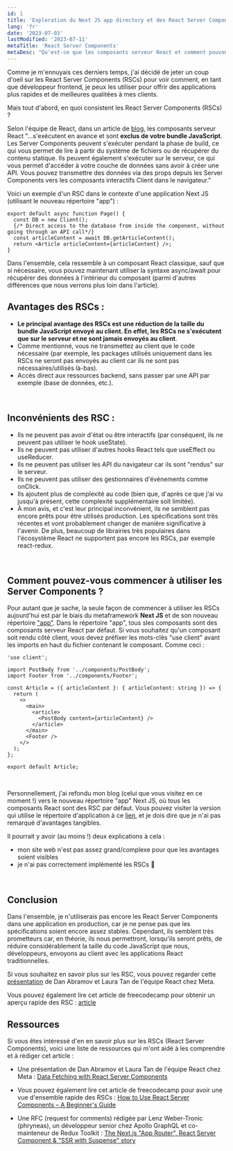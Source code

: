 ```yaml
---
id: 1
title: 'Exploration du Next JS app directory et des React Server Components'
lang: 'fr'
date: '2023-07-03'
lastModified: '2023-07-11'
metaTitle: 'React Server Components'
metaDesc: "Qu'est-ce que les composants serveur React et comment pouvons-nous les utiliser pour améliorer nos applications React ?"
---
```


Comme je m'ennuyais ces derniers temps, j'ai décidé de jeter un coup d'oeil sur les React Server Components (RSCs) pour voir comment, en tant que développeur frontend, je peux les utiliser pour offrir des applications plus rapides et de meilleures qualitées à mes clients.

Mais tout d'abord, en quoi consistent les React Server Components (RSCs) ?

Selon l'équipe de React, dans un article de [blog](https://react.dev/blog/2023/03/22/react-labs-what-we-have-been-working-on-march-2023#react-server-components), les composants serveur React "...s'exécutent en avance et sont **exclus de votre bundle JavaScript**. Les Server Components peuvent s'exécuter pendant la phase de build, ce qui vous permet de lire à partir du système de fichiers ou de récupérer du contenu statique. Ils peuvent également s'exécuter sur le serveur, ce qui vous permet d'accéder à votre couche de données sans avoir à créer une API. Vous pouvez transmettre des données via des props depuis les Server Components vers les composants interactifs Client dans le navigateur."

Voici un exemple d'un RSC dans le contexte d'une application Next JS (utilisant le nouveau répertoire "app") :

```
export default async function Page() {
  const DB = new Client();
  {/* Direct access to the database from inside the component, without going through an API call*/}
  const articleContent = await DB.getArticleContent();
  return <Article articleContent={articleContent} />;
}
```

Dans l'ensemble, cela ressemble à un composant React classique, sauf que si nécessaire, vous pouvez maintenant utiliser la syntaxe async/await pour récupérer des données à l'intérieur du composant (parmi d'autres différences que nous verrons plus loin dans l'article).

## Avantages des RSCs :

- **Le principal avantage des RSCs est une réduction de la taille du bundle JavaScript envoyé au client. En effet, les RSCs ne s'exécutent que sur le serveur et ne sont jamais envoyés au client**.
- Comme mentionné, vous ne transmettez au client que le code nécessaire (par exemple, les packages utilisés uniquement dans les RSCs ne seront pas envoyés au client car ils ne sont pas nécessaires/utilisés là-bas).
- Accès direct aux ressources backend, sans passer par une API par exemple (base de données, etc.).

&nbsp;

## Inconvénients des RSC :

- Ils ne peuvent pas avoir d'état ou être interactifs (par conséquent, ils ne peuvent pas utiliser le hook useState).
- Ils ne peuvent pas utiliser d'autres hooks React tels que useEffect ou useReducer.
- Ils ne peuvent pas utiliser les API du navigateur car ils sont "rendus" sur le serveur.
- Ils ne peuvent pas utiliser des gestionnaires d'événements comme onClick.
- Ils ajoutent plus de complexité au code (bien que, d'après ce que j'ai vu jusqu'à présent, cette complexité supplémentaire soit limitée).
- À mon avis, et c'est leur principal inconvénient, ils ne semblent pas encore prêts pour être utilisés production. Les spécifications sont très récentes et vont probablement changer de manière significative à l'avenir. De plus, beaucoup de librairies très populaires dans l'écosystème React ne supportent pas encore les RSCs, par exemple react-redux.

&nbsp;

## Comment pouvez-vous commencer à utiliser les Server Components ?

Pour autant que je sache, la seule façon de commencer à utiliser les RSCs aujourd'hui est par le biais du metaframework **Next JS** et de son nouveau répertoire ["app"](https://nextjs.org/docs/app).
Dans le répertoire "app", tous sles composants sont des composants serveur React par défaut. Si vous souhaitez qu'un composant soit rendu côté client, vous devez préfixer les mots-clés "use client" avant les imports en haut du fichier contenant le composant. Comme ceci :

```
'use client';

import PostBody from '../components/PostBody';
import Footer from '../components/Footer';

const Article = ({ articleContent }: { articleContent: string }) => {
  return (
    <>
      <main>
        <article>
          <PostBody content={articleContent} />
        </article>
      </main>
      <Footer />
    </>
  );
};

export default Article;
```

&nbsp;

Personnellement, j'ai refondu mon blog (celui que vous visitez en ce moment !) vers le nouveau répertoire "app" Next JS, où tous les composants React sont des RSC par défaut. Vous pouvez visiter la version qui utilise le répertoire d'application à ce [lien](https://staging.marouanefaris.dev/), et je dois dire que je n'ai pas remarqué d'avantages tangibles.

Il pourrait y avoir (au moins !) deux explications à cela :

- mon site web n'est pas assez grand/complexe pour que les avantages soient visibles
- je n'ai pas correctement implémenté les RSCs 🤷

&nbsp;

## Conclusion

Dans l'ensemble, je n'utiliserais pas encore les React Server Components dans une application en production, car je ne pense pas que les spécifications soient encore assez stables. Cependant, ils semblent très prometteurs car, en théorie, ils nous permettront, lorsqu'ils seront prêts, de réduire considérablement la taille du code JavaScript que nous, développeurs, envoyons au client avec les applications React traditionnelles.

Si vous souhaitez en savoir plus sur les RSC, vous pouvez regarder cette [présentation](https://www.youtube.com/watch?v=TQQPAU21ZUw&t=3276s) de Dan Abramov et Laura Tan de l'équipe React chez Meta.

Vous pouvez également lire cet article de freecodecamp pour obtenir un aperçu rapide des RSC : [article](https://www.freecodecamp.org/news/react-server-components-for-beginners/)

## Ressources

Si vous êtes intéressé d'en en savoir plus sur les RSCs (React Server Components), voici une liste de ressources qui m'ont aidé à les comprendre et à rédiger cet article :

- Une présentation de Dan Abramov et Laura Tan de l'équipe React chez Meta : [Data Fetching with React Server Components](https://www.youtube.com/watch?v=TQQPAU21ZUw&t=3276s)

- Vous pouvez également lire cet article de freecodecamp pour avoir une vue d'ensemble rapide des RSCs : [How to Use React Server Components – A Beginner's Guide](https://www.freecodecamp.org/news/react-server-components-for-beginners/)

- Une RFC (request for comments) rédigée par Lenz Weber-Tronic (phryneas), un développeur senior chez Apollo GraphQL et co-mainteneur de Redux Toolkit : [The Next.js "App Router", React Server Component & "SSR with Suspense" story
  ](https://github.com/apollographql/apollo-client-nextjs/blob/pr/RFC-2/RFC.md)
